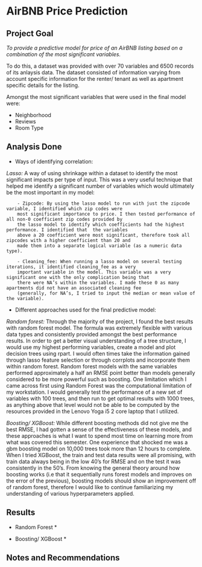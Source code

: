 # AirBNB Price Prediction #

## Project Goal ## 

*To provide a predictive model for price of an AirBNB listing based on a combination of the most significant variables.*

To do this, a dataset was provided with over 70 variables and 6500 records of its anlaysis data. The dataset consisted of information varying from account specific information for the renter/ tenant as well as apartment specific details for the listing. 

Amongst the most significant variables that were used in the final model were: 
- Neighborhood
- Reviews
- Room Type

## Analysis Done ## 

- Ways of identifying correlation: 

*Lasso:* A way of using shrinkage within a dataset to identify the most significant impacts per type of input. This was a very useful technique that helped me identify a significant number of variables which would ultimately be the most important in my model:
        
        - Zipcode: By using the lasso model to run with just the zipcode variable, I identified which zip codes were 
        most significant importance to price. I then tested performance of all non-0 coefficient zip codes provided by
        the lasso model to identify which coefficients had the highest performance. I identified that  the variables 
        above a 20 coefficient were most significant, therefore took all zipcodes with a higher coefficient than 20 and
        made them into a separate logical variable (as a numeric data type).  
        
        - Cleaning_fee: When running a lasso model on several testing iterations, it identified cleaning_fee as a very 
        important variable in the model. This variable was a very significant one with the only complication being that
        there were NA’s within the variables. I made these 0 as many apartments did not have an associated cleaning fee
        (generally, for NA’s, I tried to input the median or mean value of the variable). 

- Different approaches used for the final predictive model: 

*Random forest:* Through the majority of the project, I found the best results with random forest model. The formula was extremely flexible with various data types and consistently provided amongst the best performance results. In order to get a better visual understanding of a tree structure, I would use my highest performing variables, create a model and plot decision trees using rpart. I would often times take the information gained through lasso feature selection or through corrplots and incorporate them within random forest. Random forest models with the same variables performed approximately a half an RMSE point better than models generally considered to be more powerful such as boosting. One limitation which I came across first using Random Forest was the computational limitation of my workstation. I would generally test the performance of a new set of variables with 100 trees, and then run to get optimal results with 1000 trees, as anything above that level would not be able to be computed by the resources provided in the Lenovo Yoga i5 2 core laptop that I utilized.

*Boosting/ XGBoost:* While different boosting methods did not give me the best RMSE, I had gotten a sense of the effectiveness of these models, and these approaches is what I want to spend most time on learning more from what was covered this semester. One experience that shocked me was a gbm boosting model on 10,000 trees took more than 12 hours to complete. 
When I tried XGBoost, the train and test data results were all promising, with train data always being in the low 40’s for RMSE and on the test it was consistently in the 50’s. From knowing the general theory around how boosting works (i.e that it sequentially runs forest models and improves on the error of the previous), boosting models should show an improvement off of random forest, therefore I would like to continue familiarizing my understanding of various hyperparameters applied. 

## Results ## 

* Random Forest *

* Boosting/ XGBoost *

## Notes and Recommendations ##

